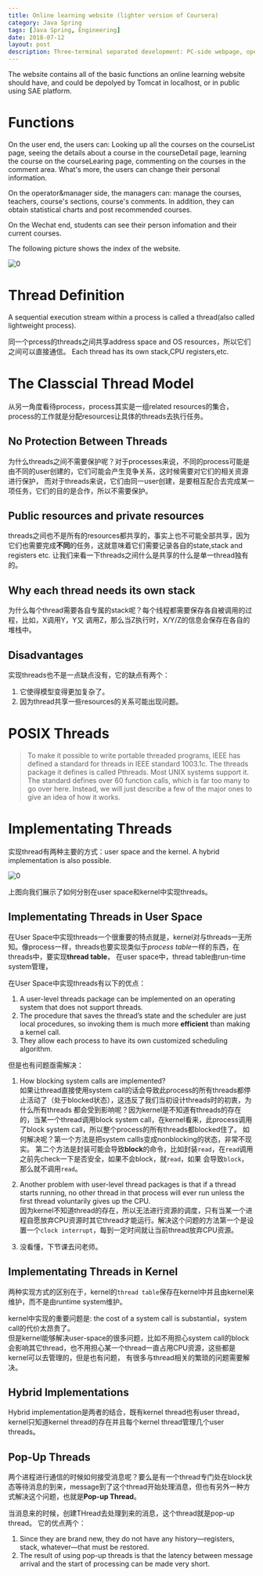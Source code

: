 ```yaml
---
title: Online learning website (lighter version of Coursera)
category: Java Spring
tags: [Java Spring, Engineering]
date: 2018-07-12
layout: post
description: Three-terminal separated development: PC-side webpage, operation side (background), WeChat public-side
---
```


The website contains all of the basic functions an online learning website should have, and could be depolyed by Tomcat in localhost, or in public using SAE platform.

# Functions

On the user end, the users can: Looking up all the courses on the courseList page, seeing the details about a course in the courseDetail page, learning the course on the courseLearing page, commenting on the courses in the comment area. What's more, the users can change their personal information.

On the operator&manager side, the managers can: manage the courses, teachers, course's sections, course's comments. In addition, they can obtain statistical charts and post recommended courses.

On the Wechat end, students can see their person infomation and their current courses.

The following picture shows the index of the website.

![0](https://github.com/BigExcavator/coldsrh233.github.io/blob/master/_posts/image/%23java_spring/0.jpg)

# Thread Definition

A sequential execution stream within a process is called a thread(also called lightweight process).

同一个prcess的threads之间共享address space and OS resources，所以它们之间可以直接通信。
Each thread has its own stack,CPU registers,etc.

# The Classcial Thread Model

从另一角度看待process，process其实是一组related resources的集合，process的工作就是分配resources让具体的threads去执行任务。

## No Protection Between Threads

为什么threads之间不需要保护呢？对于processes来说，不同的process可能是由不同的user创建的，它们可能会产生竞争关系，这时候需要对它们的相关资源进行保护，
而对于threads来说，它们由同一user创建，是要相互配合去完成某一项任务，它们的目的是合作，所以不需要保护。

## Public resources and private resources

threads之间也不是所有的resources都共享的，事实上也不可能全部共享，因为它们也需要完成**不同**的任务，这就意味着它们需要记录各自的state,stack and registers etc.
让我们来看一下threads之间什么是共享的什么是单一thread独有的。



## Why each thread needs its own stack

为什么每个thread需要各自专属的stack呢？每个线程都需要保存各自被调用的过程，比如，X调用Y，Y又
调用Z，那么当Z执行时，X/Y/Z的信息会保存在各自的堆栈中。

## Disadvantages

实现threads也不是一点缺点没有，它的缺点有两个：
1. 它使得模型变得更加复杂了。
2. 因为thread共享一些resources的关系可能出现问题。

# POSIX Threads

>To make it possible to write portable threaded programs, IEEE has defined a standard for threads in IEEE standard 1003.1c. The threads package it defines is
called Pthreads. Most UNIX systems support it. The standard defines over 60 function calls, which is far too many to go over here. Instead, we will just describe
a few of the major ones to give an idea of how it works. 


# Implementating Threads

实现thread有两种主要的方式：user space and the kernel. A hybrid implementation is also possible.

![0](https://raw.githubusercontent.com/Logos23333/Logos23333.github.io/master/_posts/image/os/34.png)

上图向我们展示了如何分别在user space和kernel中实现threads。

## Implementating Threads in User Space

在User Space中实现threads一个很重要的特点就是，kernel对与threads一无所知。像process一样，threads也要实现类似于*process table*一样的东西，在threads中，要实现**thread table**，
在user space中，thread table由run-time system管理，

在User Space中实现threads有以下的优点：
1. A user-level threads package can be implemented on an operating system that does not support threads.
2. The procedure that saves the thread’s state and the scheduler are just local procedures, so invoking them is much more **efficient** than making a kernel call.
3. They allow each process to have its own customized scheduling algorithm. 

但是也有问题亟需解决：
1. How blocking system calls are implemented?  
如果让thread直接使用system call的话会导致此process的所有threads都停止活动了（处于blocked状态），这违反了我们当初设计threads时的初衷，为什么所有threads
都会受到影响呢？因为kernel是不知道有threads的存在的，当某一个thread调用block system call，在kernel看来，此process调用了block system call，所以整个process的所有threads都blocked住了。
如何解决呢？第一个方法是把system callls变成nonblocking的状态，非常不现实。 第二个方法是封装可能会导致**block**的命令，比如封装`read`，在`read`调用之前先check一下是否安全，如果不会block，就`read`，如果
会导致`block`，那么就不调用`read`。

2. Another problem with user-level thread packages is that if a thread starts running, no other thread in that process will ever run unless the first thread voluntarily gives up the CPU.  
因为kernel不知道thread的存在，所以无法进行资源的调度，只有当某一个进程自愿放弃CPU资源时其它thread才能运行。解决这个问题的方法第一个是设置一个`clock interrupt`，每到一定时间就让当前thread放弃CPU资源。

3. 没看懂，下节课去问老师。

## Implementating Threads in Kernel

两种实现方式的区别在于，kernel的`thread table`保存在kernel中并且由kernel来维护，而不是由runtime system维护。

kernel中实现的重要问题是: the cost of a system call is substantial，system call的代价太昂贵了。  
但是kernel能够解决user-space的很多问题，比如不用担心system call的block会影响其它thread，也不用担心某一个thread一直占用CPU资源，这些都是kernel可以去管理的，但是也有问题，
有很多与thread相关的繁琐的问题需要解决。

## Hybrid Implementations

Hybrid implementation是两者的结合，既有kernel thread也有user thread，kernel只知道kernel thread的存在并且每个kernel thread管理几个user threads。


## Pop-Up Threads

两个进程进行通信的时候如何接受消息呢？要么是有一个thread专门处在block状态等待消息的到来，message到了这个thread开始处理消息，但也有另外一种方式解决这个问题，也就是**Pop-up Thread**。

当消息来的时候，创建THread去处理到来的消息，这个thread就是pop-up thread。 
它的优点两个：

1. Since they are brand new, they do not have any history—registers, stack, whatever—that must be restored.
2. The result of using pop-up threads is that the latency between message arrival and the start of processing can be made very short.
